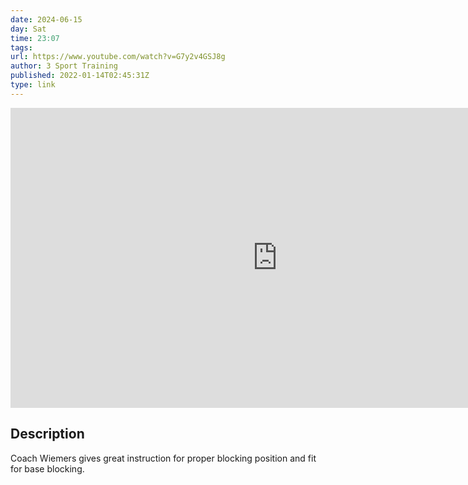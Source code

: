 ```yaml
---
date: 2024-06-15
day: Sat
time: 23:07
tags:
url: https://www.youtube.com/watch?v=G7y2v4GSJ8g
author: 3 Sport Training
published: 2022-01-14T02:45:31Z
type: link
---
```


<iframe width="854" height="480" src="https://www.youtube.com/embed/G7y2v4GSJ8g" frameborder="0" allowfullscreen></iframe>

## Description
Coach Wiemers gives great instruction for proper blocking position and fit for base blocking.
